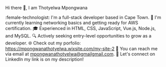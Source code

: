 Hi there :wave:, I am Thotyelwa Mpongwana

:female-technologist: I'm a full-stack developer based in Cape Town.
:seedling: I'm currently learning networking basics and getting ready for AWS certification.
:mortar_board: Experienced in HTML, CSS, JavaScript, Vue.js, Node.js, and MySQL.
:mag: Actively seeking entry-level opportunities to grow as a developer.
:globe_with_meridians: Check out my porfolio: https://mpongwanathotyelwa.wixsite.com/my-site-2
:e-mail: You can reach me via email at mpongwanathotyelwa@gmailgmail.com.
:link: Let's connect on LinkedIn my link is on my description!

